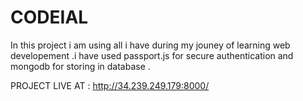 # CODEIAL
In this project i am using all i have during my jouney of learning web developement .i have used passport.js for secure authentication and mongodb for storing in database .

PROJECT LIVE AT : http://34.239.249.179:8000/
